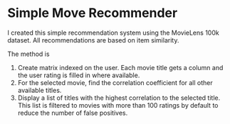 # Simple Move Recommender

I created this simple recommendation system using the MovieLens 100k dataset. All recommendations are based on item similarity.

The method is

1. Create matrix indexed on the user. Each movie title gets a column and the user rating is filled in where available.
2. For the selected movie, find the correlation coefficient for all other available titles.
3. Display a list of titles with the highest correlation to the selected title. This list is filtered to movies with more than 100 ratings by default to reduce the number of false positives.
